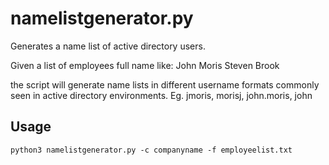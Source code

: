 # namelistgenerator.py
Generates a name list of active directory users.

Given a list of employees full name like:
John Moris
Steven Brook

the script will generate name lists in different username formats commonly seen in active directory environments.
Eg. jmoris, morisj, john.moris, john


## Usage
```
python3 namelistgenerator.py -c companyname -f employeelist.txt
```